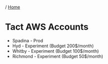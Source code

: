 / [Home](index.md)

# Tact AWS Accounts



- Spadina   - Prod
- Hyd       - Experiment (Budget 200$/month)
- Whitby    - Experiment (Budget 100$/month)
- Richmond  - Experiment (Budget 50$/month)


